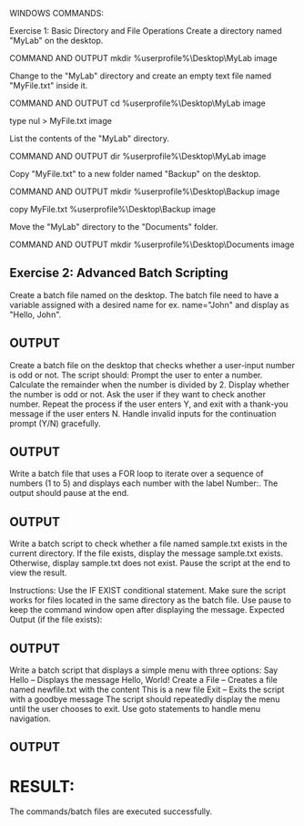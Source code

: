 WINDOWS COMMANDS:

Exercise 1: Basic Directory and File Operations
Create a directory named "MyLab" on the desktop.

COMMAND AND OUTPUT
mkdir %userprofile%\Desktop\MyLab
image

Change to the "MyLab" directory and create an empty text file named "MyFile.txt" inside it.

COMMAND AND OUTPUT
cd %userprofile%\Desktop\MyLab
image

type nul > MyFile.txt
image

List the contents of the "MyLab" directory.

COMMAND AND OUTPUT
dir %userprofile%\Desktop\MyLab
image

Copy "MyFile.txt" to a new folder named "Backup" on the desktop.

COMMAND AND OUTPUT
mkdir %userprofile%\Desktop\Backup
image

copy MyFile.txt %userprofile%\Desktop\Backup
image

Move the "MyLab" directory to the "Documents" folder.

COMMAND AND OUTPUT
mkdir %userprofile%\Desktop\Documents
image



## Exercise 2: Advanced Batch Scripting
Create a batch file named on the desktop. The batch file need to have a variable assigned with a desired name for ex. name="John" and display as "Hello, John".





## OUTPUT



Create a batch file  on the desktop that checks whether a user-input number is odd or not. The script should:
Prompt the user to enter a number.
Calculate the remainder when the number is divided by 2.
Display whether the number is odd or not.
Ask the user if they want to check another number.
Repeat the process if the user enters Y, and exit with a thank-you message if the user enters N.
Handle invalid inputs for the continuation prompt (Y/N) gracefully.



## OUTPUT




Write a batch file that uses a FOR loop to iterate over a sequence of numbers (1 to 5) and displays each number with the label Number:. The output should pause at the end.




## OUTPUT




Write a batch script to check whether a file named sample.txt exists in the current directory. If the file exists, display the message sample.txt exists. Otherwise, display sample.txt does not exist. Pause the script at the end to view the result.

Instructions:
Use the IF EXIST conditional statement.
Make sure the script works for files located in the same directory as the batch file.
Use pause to keep the command window open after displaying the message.
Expected Output (if the file exists):

## OUTPUT


Write a batch script that displays a simple menu with three options:
Say Hello – Displays the message Hello, World!
Create a File – Creates a file named newfile.txt with the content This is a new file
Exit – Exits the script with a goodbye message
The script should repeatedly display the menu until the user chooses to exit. Use goto statements to handle menu navigation.


## OUTPUT



# RESULT:
The commands/batch files are executed successfully.

